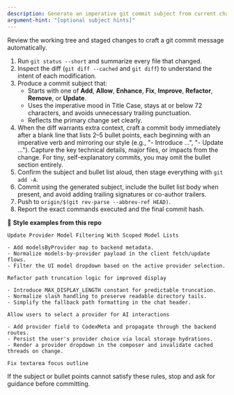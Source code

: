 ```yaml
---
description: Generate an imperative git commit subject from current changes and push it
argument-hint: "[optional subject hints]"
---
```


Review the working tree and staged changes to craft a git commit message automatically.

1. Run `git status --short` and summarize every file that changed.
2. Inspect the diff (`git diff --cached` and `git diff`) to understand the intent of each modification.
3. Produce a commit subject that:
   - Starts with one of **Add**, **Allow**, **Enhance**, **Fix**, **Improve**, **Refactor**, **Remove**, or **Update**.
   - Uses the imperative mood in Title Case, stays at or below 72 characters, and avoids unnecessary trailing punctuation.
   - Reflects the primary change set clearly.
4. When the diff warrants extra context, craft a commit body immediately after a blank line that lists 2–5 bullet points, each beginning with an imperative verb and mirroring our style (e.g., "- Introduce …", "- Update …"). Capture the key technical details, major files, or impacts from the change. For tiny, self-explanatory commits, you may omit the bullet section entirely.
5. Confirm the subject and bullet list aloud, then stage everything with `git add -A`.
6. Commit using the generated subject, include the bullet list body when present, and avoid adding trailing signatures or co-author trailers.
7. Push to `origin/$(git rev-parse --abbrev-ref HEAD)`.
8. Report the exact commands executed and the final commit hash.

📌 **Style examples from this repo**

```text
Update Provider Model Filtering With Scoped Model Lists

- Add modelsByProvider map to backend metadata.
- Normalize models-by-provider payload in the client fetch/update flows.
- Filter the UI model dropdown based on the active provider selection.
```

```text
Refactor path truncation logic for improved display

- Introduce MAX_DISPLAY_LENGTH constant for predictable truncation.
- Normalize slash handling to preserve readable directory tails.
- Simplify the fallback path formatting in the chat header.
```

```text
Allow users to select a provider for AI interactions

- Add provider field to CodexMeta and propagate through the backend routes.
- Persist the user's provider choice via local storage hydrations.
- Render a provider dropdown in the composer and invalidate cached threads on change.
```

```text
Fix textarea focus outline
```

If the subject or bullet points cannot satisfy these rules, stop and ask for guidance before committing.
